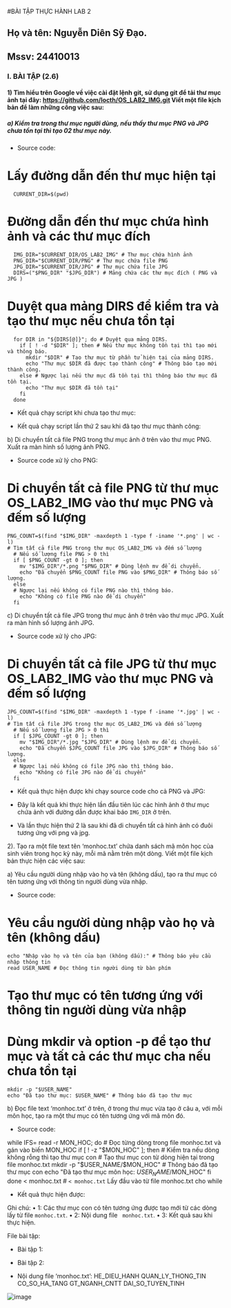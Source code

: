 #BÀI TẬP THỰC HÀNH LAB 2

## Họ và tên: Nguyễn Diên Sỹ Đạo.
## Mssv: 24410013
### I.	BÀI TẬP (2.6)
#### 1)	Tìm hiểu trên Google về việc cài đặt lệnh git, sử dụng git để tải thư mục ảnh tại đây: https://github.com/locth/OS_LAB2_IMG.git Viết một file kịch bản để làm những công việc sau:

##### a)	Kiểm tra trong thư mục người dùng, nếu thấy thư mục PNG và JPG chưa tồn tại thì tạo 02 thư mục này.

-	Source code:

  # Lấy đường dẫn đến thư mục hiện tại
      CURRENT_DIR=$(pwd)
  # Đường dẫn đến thư mục chứa hình ảnh và các thư mục đích
      IMG_DIR="$CURRENT_DIR/OS_LAB2_IMG" # Thư mục chứa hình ảnh
      PNG_DIR="$CURRENT_DIR/PNG" # Thư mục chứa file PNG
      JPG_DIR="$CURRENT_DIR/JPG" # Thư mục chứa file JPG
      DIRS=("$PNG_DIR" "$JPG_DIR") # Mảng chứa các thư mục đích ( PNG và JPG )

  # Duyệt qua mảng DIRS để kiểm tra và tạo thư mục nếu chưa tồn tại
      for DIR in "${DIRS[@]}"; do # Duyệt qua mảng DIRS.
        if [ ! -d "$DIR" ]; then # Nếu thư mục không tồn tại thì tạo mới và thông báo.
          mkdir "$DIR" # Tạo thư mục từ phần tử hiện tại của mảng DIRS.
          echo "Thư mục $DIR đã được tạo thành công" # Thông báo tạo mới thành công.
        else # Ngược lại nếu thư mục đã tồn tại thì thông báo thư mục đã tồn tại.
          echo "Thư mục $DIR đã tồn tại"
        fi
      done


-	Kết quả chạy script khi chưa tạo thư mục:

 

-	Kết quả chạy script lần thứ 2 sau khi đã tạo thư mục thành công:

 


b)	Di chuyển tất cả file PNG trong thư mục ảnh ở trên vào thư mục PNG. Xuất ra màn hình số lượng ảnh PNG.

-	Source code xử lý cho PNG:

  # Di chuyển tất cả file PNG từ thư mục OS_LAB2_IMG vào thư mục PNG và đếm số lượng
    PNG_COUNT=$(find "$IMG_DIR" -maxdepth 1 -type f -iname '*.png' | wc -l)
    # Tìm tất cả file PNG trong thư mục OS_LAB2_IMG và đếm số lượng
      # Nếu số lượng file PNG > 0 thì
      if [ $PNG_COUNT -gt 0 ]; then 
        mv "$IMG_DIR"/*.png "$PNG_DIR" # Dùng lệnh mv để di chuyển.
        echo "Đã chuyển $PNG_COUNT file PNG vào $PNG_DIR" # Thông báo số lượng.
      else
      # Ngược lại nếu không có file PNG nào thì thông báo.
        echo "Không có file PNG nào để di chuyển"
      fi


c)	Di chuyển tất cả file JPG trong thư mục ảnh ở trên vào thư mục JPG. Xuất ra màn hình số lượng ảnh JPG.

-	Source code xử lý cho JPG:



  # Di chuyển tất cả file JPG từ thư mục OS_LAB2_IMG vào thư mục PNG và đếm số lượng
    JPG_COUNT=$(find "$IMG_DIR" -maxdepth 1 -type f -iname '*.jpg' | wc -l)
    # Tìm tất cả file JPG trong thư mục OS_LAB2_IMG và đếm số lượng
      # Nếu số lượng file JPG > 0 thì
      if [ $JPG_COUNT -gt 0 ]; then
        mv "$IMG_DIR"/*.jpg "$JPG_DIR" # Dùng lệnh mv để di chuyển.
        echo "Đã chuyển $JPG_COUNT file JPG vào $JPG_DIR" # Thông báo số lượng.
      else
      # Ngược lại nếu không có file JPG nào thì thông báo.
        echo "Không có file JPG nào để di chuyển"
      fi


-	Kết quả thực hiện được khi chạy source code cho cả PNG và JPG:

 

-	Đây là kết quả khi thực hiện lần đầu tiên lúc các hình ảnh ở thư mục chứa ảnh với đường dẫn được khai báo `IMG_DIR` ở trên.

-	Và lần thực hiện thứ 2 là sau khi đã di chuyển tất cả hình ảnh có đuôi tương ứng với png và jpg.

2). Tạo ra một file text tên ‘monhoc.txt’ chứa danh sách mã môn học của sinh viên trong học kỳ này, mỗi mã nằm trên một dòng. Viết một file kịch bản thực hiện các việc sau:

a)	Yêu cầu người dùng nhập vào họ và tên (không dấu), tạo ra thư mục có tên tương ứng với thông tin người dùng vừa nhập.

-	Source code:

  # Yêu cầu người dùng nhập vào họ và tên (không dấu)
    echo "Nhập vào họ và tên của bạn (không dấu):" # Thông báo yêu cầu nhập thông tin
    read USER_NAME # Đọc thông tin người dùng từ bàn phím

  # Tạo thư mục có tên tương ứng với thông tin người dùng vừa nhập
  # Dùng mkdir và option -p để tạo thư mục và tất cả các thư mục cha nếu chưa tồn tại
    mkdir -p "$USER_NAME" 
    echo "Đã tạo thư mục: $USER_NAME" # Thông báo đã tạo thư mục


b)	Đọc file text ‘monhoc.txt’ ở trên, ở trong thư mục vừa tạo ở câu a, với mỗi môn học, tạo ra một thư mục có tên tương ứng với mã môn đó.

-	Source code:

  while IFS= read -r MON_HOC; do # Đọc từng dòng trong file monhoc.txt và gán vào biến MON_HOC
    if [ ! -z "$MON_HOC" ]; then # Kiểm tra nếu dòng không rỗng thì tạo thư mục con
    # Tạo thư mục con từ dòng hiện tại trong file monhoc.txt
      mkdir -p "$USER_NAME/$MON_HOC" 
    # Thông báo đã tạo thư mục con
      echo "Đã tạo thư mục môn học: $USER_NAME/$MON_HOC" 
    fi
  done < monhoc.txt  # `< monhoc.txt` Lấy đầu vào từ file monhoc.txt cho while


-	Kết quả thực hiện được:

 

Ghi chú: 
•	1: Các thư mục con có tên tương ứng được tạo mới từ các dòng lấy từ file ` monhoc.txt `.
•	2: Nội dung file ` monhoc.txt`.
•	3: Kết quả sau khi thực hiện.


File bài tập: 
-	Bài tập 1:  
-	Bài tập 2:  

-	Nội dung file ‘monhoc.txt’:
HE_DIEU_HANH
QUAN_LY_THONG_TIN
CO_SO_HA_TANG
GT_NGANH_CNTT
DAI_SO_TUYEN_TINH

![image](https://github.com/user-attachments/assets/175a0c4e-42a8-4857-a94f-70ad19919a38)

